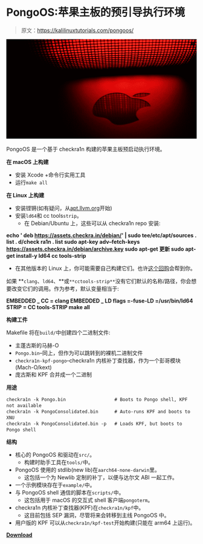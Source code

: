 # PongoOS:苹果主板的预引导执行环境

> 原文：<https://kalilinuxtutorials.com/pongoos/>

[![PongoOS : A Pre-Boot Execution Environment For Apple Boards](img//94c4bafaaa39fc4a5a3ea9c5bdb02a03.png "PongoOS : A Pre-Boot Execution Environment For Apple Boards")](https://1.bp.blogspot.com/-WonCV6IOsSo/X_70QC8FRYI/AAAAAAAAIVg/nAblM8JRVAE9Flzys_HYUOtqpmGmKooogCLcBGAsYHQ/s728/pongoOS%25281%2529.png)

PongoOS 是一个基于 checkra1n 构建的苹果主板预启动执行环境。

**在 macOS 上构建**

*   安装 Xcode +命令行实用工具
*   运行`make all`

**在 Linux 上构建**

*   安装铿锵(如有疑问，从[apt.llvm.org](https://apt.llvm.org)开始)
*   安装`ld64`和 cc tools`strip`。
    *   在 Debian/Ubuntu 上，这些可以从 checkra1n repo 安装:

**echo ' deb https://assets.checkra.in/debian/' | sudo tee/etc/apt/sources . list . d/check ra1n . list
sudo apt-key adv–fetch-keys https://assets.checkra.in/debian/archive.key
sudo apt-get 更新
sudo apt-get install-y ld64 cc tools-strip**

*   在其他版本的 Linux 上，你可能需要自己构建它们。也许[这个回购](https://github.com/Siguza/ld64)会帮到你。

如果 **`clang`、`ld64`、**或`**cctools-strip**`没有它们默认的名称/路径，你会想要改变它们的调用。作为参考，默认变量相当于:

**EMBEDDED _ CC = clang EMBEDDED _ LD flags =-fuse-LD =/usr/bin/ld64 STRIP = CC tools-STRIP make all**

**构建工件**

Makefile 将在`build/`中创建四个二进制文件:

*   主蓬古斯的马赫-O
*   `Pongo.bin`–同上，但作为可以跳转到的裸机二进制文件
*   `checkra1n-kpf-pongo`–checkra1n 内核补丁查找器，作为一个彭哥模块(Mach-O/kext)
*   庞古斯和 KPF 合并成一个二进制

**用途**

```
checkra1n -k Pongo.bin                  # Boots to Pongo shell, KPF not available
checkra1n -k PongoConsolidated.bin      # Auto-runs KPF and boots to XNU
checkra1n -k PongoConsolidated.bin -p   # Loads KPF, but boots to Pongo shell 
```

**结构**

*   核心的 PongoOS 和驱动在`src/`。
    *   构建时助手工具在`tools/`中。
*   PongoOS 使用的 stdlib(new lib)在`aarch64-none-darwin`里。
    *   这包括一个为 Newlib 定制的补丁，以便与达尔文 ABI 一起工作。
*   一个示例模块存在于`example/`中。
*   与 PongoOS shell 通信的脚本在`scripts/`中。
    *   这包括用于 macOS 的交互式 shell 客户端`pongoterm`。
*   checkra1n 内核补丁查找器(KPF)在`checkra1n/kpf`中。
    *   这目前包括 SEP 漏洞，尽管将来会转移到主线 PongoOS 中。
*   用户版的 KPF 可以从`checkra1n/kpf-test`开始构建(只能在 arm64 上运行)。

[**Download**](https://github.com/checkra1n/pongoOS)